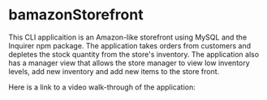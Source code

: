 # bamazonStorefront

This CLI applicaition is an Amazon-like storefront using MySQL and the Inquirer npm package. The application
takes orders from customers and depletes the stock quantity from the store's inventory. The application also has a manager view that allows the store manager to view low inventory levels, add new inventory and add new items to the store front. 

Here is a link to a video walk-through of the application: 